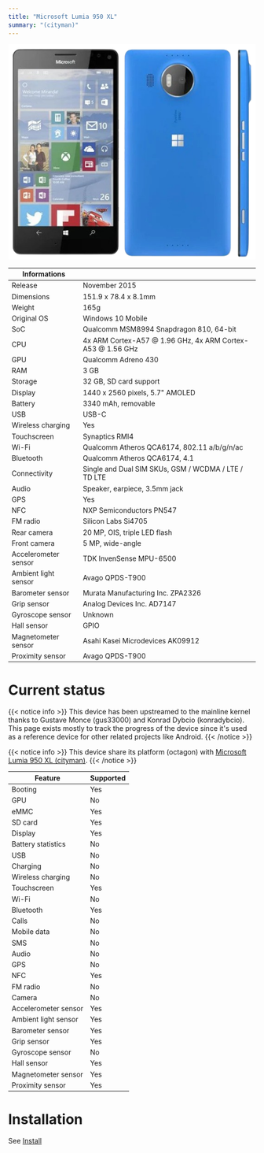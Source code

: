 ```yaml
---
title: "Microsoft Lumia 950 XL"
summary: "(cityman)"
---
```


![Microsoft Lumia 950 XL front](/img/cityman.png)

| Informations |   |
| ------------ | - |
| Release | November 2015 |
| Dimensions | 151.9 x 78.4 x 8.1mm |
| Weight | 165g |
| Original OS | Windows 10 Mobile |
| SoC | Qualcomm MSM8994 Snapdragon 810, 64-bit |
| CPU | 4x ARM Cortex-A57 @ 1.96 GHz, 4x ARM Cortex-A53 @ 1.56 GHz |
| GPU | Qualcomm Adreno 430 |
| RAM | 3 GB |
| Storage | 32 GB, SD card support |
| Display | 1440 x 2560 pixels, 5.7" AMOLED |
| Battery | 3340 mAh, removable |
| USB | USB-C |
| Wireless charging | Yes |
| Touchscreen | Synaptics RMI4 |
| Wi-Fi | Qualcomm Atheros QCA6174, 802.11 a/b/g/n/ac |
| Bluetooth | Qualcomm Atheros QCA6174, 4.1 |
| Connectivity | Single and Dual SIM SKUs, GSM / WCDMA / LTE / TD LTE |
| Audio | Speaker, earpiece, 3.5mm jack |
| GPS | Yes |
| NFC | NXP Semiconductors PN547 |
| FM radio | Silicon Labs Si4705 |
| Rear camera | 20 MP, OIS, triple LED flash |
| Front camera | 5 MP, wide-angle |
| Accelerometer sensor | TDK InvenSense MPU-6500 |
| Ambient light sensor | Avago QPDS-T900 |
| Barometer sensor | Murata Manufacturing Inc. ZPA2326 |
| Grip sensor | Analog Devices Inc. AD7147 |
| Gyroscope sensor | Unknown |
| Hall sensor | GPIO |
| Magnetometer sensor | Asahi Kasei Microdevices AK09912 |
| Proximity sensor | Avago QPDS-T900 |

# Current status

{{< notice info >}}
This device has been upstreamed to the mainline kernel thanks to Gustave Monce (gus33000) and Konrad Dybcio (konradybcio). This page exists mostly to track the progress of the device since it's used as a reference device for other related projects like Android.
{{< /notice >}}

{{< notice info >}}
This device share its platform (octagon) with [Microsoft Lumia 950 XL (cityman)](/devices/cityman).
{{< /notice >}}

| Feature | Supported |
| ------- | --------- |
| Booting | Yes |
| GPU | No |
| eMMC | Yes |
| SD card | Yes |
| Display | Yes |
| Battery statistics | No |
| USB | No |
| Charging | No |
| Wireless charging | No |
| Touchscreen | Yes |
| Wi-Fi | No |
| Bluetooth | Yes |
| Calls | No |
| Mobile data | No |
| SMS | No |
| Audio | No |
| GPS | No |
| NFC | Yes |
| FM radio | No |
| Camera | No |
| Accelerometer sensor | Yes |
| Ambient light sensor | Yes |
| Barometer sensor | Yes |
| Grip sensor | Yes |
| Gyroscope sensor | No |
| Hall sensor | Yes |
| Magnetometer sensor | Yes |
| Proximity sensor | Yes |

# Installation

See [Install](/install)

